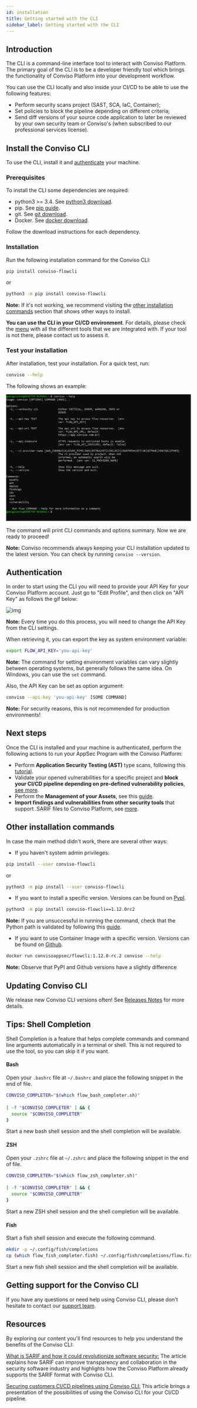 ```yaml
---
id: installation
title: Getting started with the CLI
sidebar_label: Getting started with the CLI
---
```


## Introduction
The CLI is a command-line interface tool to interact with Conviso Platform. The primary goal of the CLI is to be a developer friendly tool which brings the functionality of Conviso Platform into your development workflow. 

You can use the CLI locally and also inside your CI/CD to be able to use the following features:

- Perform security scans project (SAST, SCA, IaC, Container);
- Set policies to block the pipeline depending on different criteria;
- Send diff versions of your source code application to later be reviewed by your own security team or Conviso's (when subscribed to our professional services license).

## Install the Conviso CLI
To use the CLI,  install it and [authenticate](#authentication) your machine.

### Prerequisites
To install the CLI some dependencies are required:
* python3 >= 3.4. See [python3 download](https://www.python.org/downloads/).
* pip. See [pip guide](https://packaging.python.org/tutorials/installing-packages/#installing-from-pypi).
* git. See [git download](https://git-scm.com/downloads).
* Docker. See [docker download](https://docs.docker.com/engine/install/).

Follow the download instructions for each dependency.

### Installation
Run the following installation command for the Conviso CLI:

```bash
pip install conviso-flowcli
```

or

```bash
python3 -m pip install conviso-flowcli
```

**Note:** If it's not working, we recommend visiting the [other installation commands](#other-installation-commands) section that shows other ways to install.

**You can use the CLI in your CI/CD environment**. For details, please check the [menu](../integrations/integrations_intro.md) with all the different tools that we are integrated with. If your tool is not there, please contact us to assess it.

### Test your installation

After installation, test your installation. For a quick test, run:

```bash
conviso --help
```

The following shows an example:

<div style={{textAlign: 'center'}}>

![img](../../static/img/cli-overview.png)

</div>

The command will print CLI commands and options summary. Now we are ready to proceed!

**Note:** Conviso recommends always keeping your CLI installation updated to the latest version. You can check by running ```conviso --version```.

## Authentication

In order to start using the CLI you will need to provide your API Key for your Conviso Platform account. Just go to "Edit Profile", and then click on "API Key" as follows the gif below:

<div style={{textAlign: 'center'}}>

![img](../../static/img/cli-overview2.gif)

</div>

**Note:** Every time you do this process, you will need to change the API Key from the CLI settings.

When retrieving it, you can export the key as system environment variable:

```bash
export FLOW_API_KEY='you-api-key'
```

**Note:** The command for setting environment variables can vary slightly between operating systems, but generally follows the same idea. On Windows, you can use the ```set``` command.

Also, the API Key can be set as option argument:

```bash
conviso --api-key 'you-api-key' [SOME COMMAND]
```

**Note:** For security reasons, this is not recommended for production environments!


## Next steps

Once the CLI is installed and your machine is authenticated, perform the following actions to run your AppSec Program with the Conviso Platform:

- Perform **Application Security Testing (AST)** type scans, following this [tutorial](../cli/ast.md).
- Validate your opened vulnerabilities for a specific project and **block your CI/CD pipeline depending on pre-defined vulnerability policies**, [see more](../cli/security-gate.md).
- Perform the **Management of your Assets**, see this [guide](../cli/assets.md).
- **Import findings and vulnerabilities from other security tools** that support .SARIF files to Conviso Platform, see [more](../cli/findings.md).


## Other installation commands

In case the main method didn't work, there are several other ways:

- If you haven't system admin privileges:

```bash
pip install --user conviso-flowcli
```

or

```bash
python3 -m pip install --user conviso-flowcli
```

- If you want to install a specific version. Versions can be found on [PypI](https://pypi.org/project/conviso-flowcli/#history).

```bash
python3 -m pip install conviso-flowcli==1.12.0rc2
```

**Note:** If you are unsuccessful in running the command, check that the Python path is validated by following this [guide](https://realpython.com/add-python-to-path/). 


- If you want to use Container Image with a specific version. Versions can be found on [Github](https://github.com/convisoappsec/flowcli/tags).

```bash
docker run convisoappsec/flowcli:1.12.0-rc.2 conviso --help
```

**Note:** Observe that PyPI and Github versions have a slightly difference

## Updating Conviso CLI

We release new Conviso CLI versions often! See [Releases Notes](../releases/intro.md) for more details.


## Tips: Shell Completion

Shell Completion is a feature that helps complete commands and command line arguments automatically in a terminal or shell. This is not required to use the tool, so you can skip it if you want.

#### Bash

Open your ```.bashrc``` file at ```~/.bashrc``` and place the following snippet in the end of file.

```bash
CONVISO_COMPLETER="$(which flow_bash_completer.sh)"

[ -f "$CONVISO_COMPLETER" ] && {
  source "$CONVISO_COMPLETER"
}
```

Start a new bash shell session and the shell completion will be available.

#### ZSH
Open your ```.zshrc``` file at ```~/.zshrc``` and place the following snippet in the end of file.

```bash
CONVISO_COMPLETER="$(which flow_zsh_completer.sh)"

[ -f "$CONVISO_COMPLETER" ] && {
  source "$CONVISO_COMPLETER"
}
```

Start a new ZSH shell session and the shell completion will be available.

#### Fish
Start a fish shell session and execute the following command.

```bash
mkdir -p ~/.config/fish/completions
cp (which flow_fish_completer.fish) ~/.config/fish/completions/flow.fish
```

Start a new fish shell session and the shell completion will be available.

## Getting support for the Conviso CLI
If you have any questions or need help using Conviso CLI, please don't hesitate to contact our [support team](mailto:support@convisoappsec.com).

## Resources
By exploring our content you'll find resources to help you understand the benefits of the Conviso CLI:

[What is SARIF and how it could revolutionize software security:](https://bit.ly/3nqqcbK) The article explains how SARIF can improve transparency and collaboration in the security software industry and highlights how the Conviso Platform already supports the SARIF format with Conviso CLI.

[Securing customers CI/CD pipelines using Conviso CLI:](https://bit.ly/3LS1oD7) This article brings a presentation of the possibilities of using the Conviso CLI for your CI/CD pipeline.
